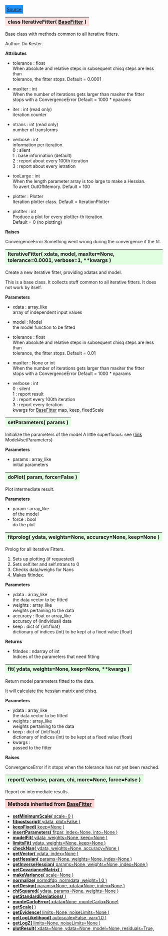 ---
---

<div class="button">
  <span style="background-color: DodgerBlue; color: White;  border:5px solid DodgerBlue">
<a href=https://github.com/dokester/BayesicFitting/blob/master/BayesicFitting/source/IterativeFitter.py target=_blank>Source</a></span></div>

<a name="IterativeFitter"></a>
<table><thead style="background-color:#FFE0E0; width:100%"><tr><th style="text-align:left">
<strong>class IterativeFitter(</strong> <a href="./BaseFitter.html">BaseFitter</a> )
</th></tr></thead></table>
<p>

Base class with methods common to all iterative fitters.

Author:      Do Kester.

<b>Attributes</b>

* tolerance  :  float<br>
    When absolute and relative steps in subsequent chisq steps are less than<br>
    tolerance, the fitter stops. Default = 0.0001<br>
* maxIter  :  int<br>
    When the number of iterations gets larger than maxiter the fitter<br>
    stops with a ConvergenceError Default = 1000 * nparams<br>
* iter  :  int (read only)<br>
    iteration counter<br>
* ntrans  :  int (read only)<br>
    number of transforms<br>
* verbose  :  int<br>
    information per iteration.<br>
    0 : silent<br>
    1 : base information (default)<br>
    2 : report about every 100th iteration<br>
    3 : report about every ietration<br>
* tooLarge  :  int<br>
    When the length parameter array is too large to make a Hessian.<br>
    To avert OutOfMemory. Default = 100<br>

* plotter  :  Plotter<br>
    Iteration plotter class. Default = IterationPlotter<br>
* plotIter  :  int<br>
    Produce a plot for every plotIter-th iteration.<br>
    Default = 0 (no plotting)<br>

<b>Raises</b>

ConvergenceError    Something went wrong during the convergence if the fit.


<a name="IterativeFitter"></a>
<table><thead style="background-color:#E0FFE0; width:100%"><tr><th style="text-align:left">
<strong>IterativeFitter(</strong> xdata, model, maxIter=None, tolerance=0.0001, verbose=1, **kwargs ) 
</th></tr></thead></table>
<p>

Create a new iterative fitter, providing xdatas and model.

This is a base class. It collects stuff common to all iterative fitters.
It does not work by itself.

<b>Parameters</b>

* xdata  :  array_like<br>
    array of independent input values<br>
* model  :  Model<br>
    the model function to be fitted<br>

* tolerance  :  float<br>
    When absolute and relative steps in subsequent chisq steps are less than<br>
    tolerance, the fitter stops. Default = 0.01<br>
* maxIter  :  None or int<br>
    When the number of iterations gets larger than maxiter the fitter<br>
    stops with a ConvergenceError Default = 1000 * nparams<br>
* verbose  :  int<br>
    0 : silent<br>
    1 : report result<br>
    2 : report every 100th iteration<br>
    3 : report every iteration<br>
kwargs for [BaseFitter](./BaseFitter.md)
    map, keep, fixedScale<br>


<a name="setParameters"></a>
<table><thead style="background-color:#E0FFE0; width:100%"><tr><th style="text-align:left">
<strong>setParameters(</strong> params )
</th></tr></thead></table>
<p>

Initialize the parameters of the model
A little superfluous: see {[link](./link.md) Model#setParameters}

<b>Parameters</b>

* params  :  array_like<br>
    initial parameters<br>


<a name="doPlot"></a>
<table><thead style="background-color:#E0FFE0; width:100%"><tr><th style="text-align:left">
<strong>doPlot(</strong> param, force=False )
</th></tr></thead></table>
<p>

Plot intermediate result.

<b>Parameters</b>

* param  :  array_like<br>
    of the model<br>
* force  :  bool<br>
    do the plot<br>


<a name="fitprolog"></a>
<table><thead style="background-color:#E0FFE0; width:100%"><tr><th style="text-align:left">
<strong>fitprolog(</strong> ydata, weights=None, accuracy=None, keep=None ) 
</th></tr></thead></table>
<p>

Prolog for all iterative Fitters.

1. Sets up plotting (if requested)
2. Sets self.iter and self.ntrans to 0
3. Checks data/weighs for Nans
4. Makes fitIndex.

<b>Parameters</b>

* ydata  :  array_like<br>
    the data vector to be fitted<br>
* weights  :  array_like<br>
    weights pertaining to the data<br>
* accuracy  :  float or array_like<br>
    accuracy of (individual) data<br>
* keep  :  dict of {int:float}<br>
    dictionary of indices (int) to be kept at a fixed value (float)<br>

<b>Returns</b>

* fitIndex  :  ndarray of int<br>
    Indices of the parameters that need fitting<br>


<a name="fit"></a>
<table><thead style="background-color:#E0FFE0; width:100%"><tr><th style="text-align:left">
<strong>fit(</strong> ydata, weights=None, keep=None, **kwargs )
</th></tr></thead></table>
<p>

Return model parameters fitted to the data.

It will calculate the hessian matrix and chisq.

<b>Parameters</b>

* ydata  :  array_like<br>
    the data vector to be fitted<br>
* weights  :  array_like<br>
    weights pertaining to the data<br>
* keep  :  dict of {int:float}<br>
    dictionary of indices (int) to be kept at a fixed value (float)<br>
* kwargs  : <br>
    passed to the fitter<br>

<b>Raises</b>

ConvergenceError if it stops when the tolerance has not yet been reached.


<a name="report"></a>
<table><thead style="background-color:#E0FFE0; width:100%"><tr><th style="text-align:left">
<strong>report(</strong> verbose, param, chi, more=None, force=False ) 
</th></tr></thead></table>
<p>

Report on intermediate results.

<table><thead style="background-color:#FFD0D0; width:100%"><tr><th style="text-align:left">
<strong>Methods inherited from</strong> <a href="./BaseFitter.html">BaseFitter</a></th></tr></thead></table>


* [<strong>setMinimumScale(</strong> scale=0 ) ](./BaseFitter.md#setMinimumScale)
* [<strong>fitpostscript(</strong> ydata, plot=False ) ](./BaseFitter.md#fitpostscript)
* [<strong>keepFixed(</strong> keep=None ) ](./BaseFitter.md#keepFixed)
* [<strong>insertParameters(</strong> fitpar, index=None, into=None ) ](./BaseFitter.md#insertParameters)
* [<strong>modelFit(</strong> ydata, weights=None, keep=None )](./BaseFitter.md#modelFit)
* [<strong>limitsFit(</strong> ydata, weights=None, keep=None ) ](./BaseFitter.md#limitsFit)
* [<strong>checkNan(</strong> ydata, weights=None, accuracy=None )](./BaseFitter.md#checkNan)
* [<strong>getVector(</strong> ydata, index=None )](./BaseFitter.md#getVector)
* [<strong>getHessian(</strong> params=None, weights=None, index=None )](./BaseFitter.md#getHessian)
* [<strong>getInverseHessian(</strong> params=None, weights=None, index=None )](./BaseFitter.md#getInverseHessian)
* [<strong>getCovarianceMatrix(</strong> )](./BaseFitter.md#getCovarianceMatrix)
* [<strong>makeVariance(</strong> scale=None )](./BaseFitter.md#makeVariance)
* [<strong>normalize(</strong> normdfdp, normdata, weight=1.0 ) ](./BaseFitter.md#normalize)
* [<strong>getDesign(</strong> params=None, xdata=None, index=None )](./BaseFitter.md#getDesign)
* [<strong>chiSquared(</strong> ydata, params=None, weights=None )](./BaseFitter.md#chiSquared)
* [<strong>getStandardDeviations(</strong> )](./BaseFitter.md#getStandardDeviations)
* [<strong>monteCarloError(</strong> xdata=None, monteCarlo=None)](./BaseFitter.md#monteCarloError)
* [<strong>getScale(</strong> )](./BaseFitter.md#getScale)
* [<strong>getEvidence(</strong> limits=None, noiseLimits=None )](./BaseFitter.md#getEvidence)
* [<strong>getLogLikelihood(</strong> autoscale=False, var=1.0 ) ](./BaseFitter.md#getLogLikelihood)
* [<strong>getLogZ(</strong> limits=None, noiseLimits=None )](./BaseFitter.md#getLogZ)
* [<strong>plotResult(</strong> xdata=None, ydata=None, model=None, residuals=True,](./BaseFitter.md#plotResult)
